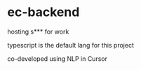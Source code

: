 # ec-backend
hosting s*** for work

typescript is the default lang for this project

co-developed using NLP in Cursor 
